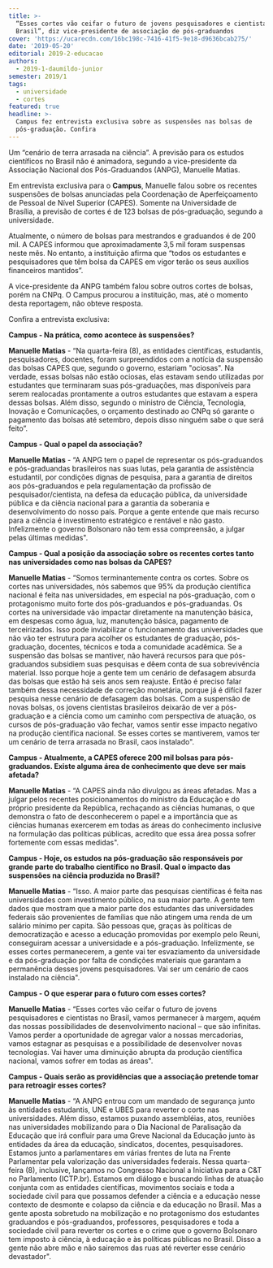 ```yaml
---
title: >-
  “Esses cortes vão ceifar o futuro de jovens pesquisadores e cientistas no
  Brasil”, diz vice-presidente de associação de pós-graduandos
cover: 'https://ucarecdn.com/16bc198c-7416-41f5-9e18-d9636bcab275/'
date: '2019-05-20'
editorial: 2019-2-educacao
authors:
  - 2019-1-daumildo-junior
semester: 2019/1
tags:
  - universidade
  - cortes
featured: true
headline: >-
  Campus fez entrevista exclusiva sobre as suspensões nas bolsas de
  pós-graduação. Confira
---
```

Um “cenário de terra arrasada na ciência”. A previsão para os estudos científicos no Brasil não é animadora, segundo a vice-presidente da Associação Nacional dos Pós-Graduandos (ANPG), Manuelle Matias.

Em entrevista exclusiva para o **Campus**, Manuelle falou sobre os recentes suspensões de bolsas anunciadas pela Coordenação de Aperfeiçoamento de Pessoal de Nível Superior (CAPES). Somente na Universidade de Brasília, a previsão de cortes é de 123 bolsas de pós-graduação, segundo a universidade. 

Atualmente, o número de bolsas para mestrandos e graduandos é de 200 mil. A CAPES informou que aproximadamente 3,5 mil foram suspensas neste mês. No entanto, a instituição afirma que “todos os estudantes e pesquisadores que têm bolsa da CAPES em vigor terão os seus auxílios financeiros mantidos”.

A vice-presidente da ANPG também falou sobre outros cortes de bolsas, porém na CNPq.  O Campus procurou a instituição, mas, até o momento desta reportagem, não obteve resposta.

Confira a entrevista exclusiva:

**Campus - Na prática, como acontece às suspensões?**

**Manuelle Matias** - “Na quarta-feira (8), as entidades científicas, estudantis, pesquisadores, docentes, foram surpreendidos com a notícia da suspensão das bolsas CAPES que, segundo o governo, estariam "ociosas". Na verdade, essas bolsas não estão ociosas, elas estavam sendo utilizadas por estudantes que terminaram suas pós-graduações, mas disponíveis para serem realocadas prontamente a outros estudantes que estavam a espera dessas bolsas. Além disso, segundo o ministro de Ciência, Tecnologia, Inovação e Comunicações, o orçamento destinado ao CNPq só garante o pagamento das bolsas até setembro, depois disso ninguém sabe o que será feito”.



**Campus - Qual o papel da associação?**

**Manuelle Matias** - “A ANPG tem o papel de representar os pós-graduandos e pós-graduandas brasileiros nas suas lutas, pela garantia de assistência estudantil, por condições dignas de pesquisa, para a garantia de direitos aos pós-graduandos e pela regulamentação da profissão de pesquisador/cientista, na defesa da educação pública, da universidade pública e da ciência nacional para a garantia da soberania e desenvolvimento do nosso país. Porque a gente entende que mais recurso para a ciência é investimento estratégico e rentável e não gasto. Infelizmente o governo Bolsonaro não tem essa compreensão, a julgar pelas últimas medidas".



**Campus - Qual a posição da associação sobre os recentes cortes tanto nas universidades como nas bolsas da CAPES?**

**Manuelle Matias** - “Somos terminantemente contra os cortes. Sobre os cortes nas universidades, nós sabemos que 95% da produção científica nacional é feita nas universidades, em especial na pós-graduação, com o protagonismo muito forte dos pós-graduandos e pós-graduandas. Os cortes na universidade vão impactar diretamente na manutenção básica, em despesas como água, luz, manutenção básica, pagamento de terceirizados. Isso pode inviabilizar o funcionamento das universidades que não vão ter estrutura para acolher os estudantes de graduação, pós-graduação, docentes, técnicos e toda a comunidade acadêmica. Se a suspensão das bolsas se mantiver, não haverá recursos para que pós-graduandos subsidiem suas pesquisas e dêem conta de sua sobrevivência material. Isso porque hoje a gente tem um cenário de defasagem absurda das bolsas que estão há seis anos sem reajuste. Então é preciso falar também dessa necessidade de correção monetária, porque já é difícil fazer pesquisa nesse cenário de defasagem das bolsas. Com a suspensão de novas bolsas, os jovens cientistas brasileiros deixarão de ver a pós-graduação e a ciência como um caminho com perspectiva de atuação, os cursos de pós-graduação vão fechar, vamos sentir esse impacto negativo na produção científica nacional. Se esses cortes se mantiverem, vamos ter um cenário de terra arrasada no Brasil, caos instalado".



**Campus - Atualmente, a CAPES oferece 200 mil bolsas para pós-graduandos. Existe alguma área de conhecimento que deve ser mais afetada?**

**Manuelle Matias** - “A CAPES ainda não divulgou as áreas afetadas. Mas a julgar pelos recentes posicionamentos do ministro da Educação e do próprio presidente da República, rechaçando as ciências humanas, o que demonstra o fato de desconhecerem o papel e a importância que as ciências humanas exercerem em todas as áreas do conhecimento inclusive na formulação das políticas públicas, acredito que essa área possa sofrer fortemente com essas medidas".



**Campus - Hoje, os estudos na pós-graduação são responsáveis por grande parte do trabalho científico no Brasil. Qual o impacto das suspensões na ciência produzida no Brasil?**

**Manuelle Matias** - “Isso. A maior parte das pesquisas científicas é feita nas universidades com investimento público, na sua maior parte. A gente tem dados que mostram que a maior parte dos estudantes das universidades federais são provenientes de famílias que não atingem uma renda de um salário mínimo per capita. São pessoas que, graças às políticas de democratização e acesso a educação promovidas por exemplo pelo Reuni, conseguiram acessar a universidade e a pós-graduação. Infelizmente, se esses cortes permanecerem, a gente vai ter esvaziamento da universidade e da pós-graduação por falta de condições materiais que garantam a permanência desses jovens pesquisadores. Vai ser um cenário de caos instalado na ciência".



**Campus - O que esperar para o futuro com esses cortes?**

**Manuelle Matias** - “Esses cortes vão ceifar o futuro de jovens pesquisadores e cientistas no Brasil, vamos permanecer à margem, aquém das nossas possibilidades de desenvolvimento nacional – que são infinitas. Vamos perder a oportunidade de agregar valor a nossas mercadorias, vamos estagnar as pesquisas e a possibilidade de desenvolver novas tecnologias. Vai haver uma diminuição abrupta da produção científica nacional, vamos sofrer em todas as áreas".



**Campus - Quais serão as providências que a associação pretende tomar para retroagir esses cortes?**

**Manuelle Matias** -  “A ANPG entrou com um mandado de segurança junto às entidades estudantis, UNE e UBES para reverter o corte nas universidades. Além disso, estamos puxando assembléias, atos, reuniões nas universidades mobilizando para o Dia Nacional de Paralisação da Educação que irá confluir para uma Greve Nacional da Educação junto às entidades da área da educação, sindicatos, docentes, pesquisadores. Estamos junto a parlamentares em várias frentes de luta na Frente Parlamentar pela valorização das universidades federais. Nessa quarta-feira (8), inclusive, lançamos no Congresso Nacional a Iniciativa para a C&T no Parlamento (ICTP.br). Estamos em diálogo e buscando linhas de atuação conjunta com as entidades científicas, movimentos sociais e toda a sociedade civil para que possamos defender a ciência e a educação nesse contexto de desmonte e colapso da ciência e da educação no Brasil. Mas a gente aposta sobretudo na mobilização e no protagonismo dos estudantes graduandos e pós-graduandos, professores, pesquisadores e toda a sociedade civil para reverter os cortes e o crime que o governo Bolsonaro tem imposto à ciência, à educação e às políticas públicas no Brasil. Disso a gente não abre mão e não sairemos das ruas até reverter esse cenário devastador".
